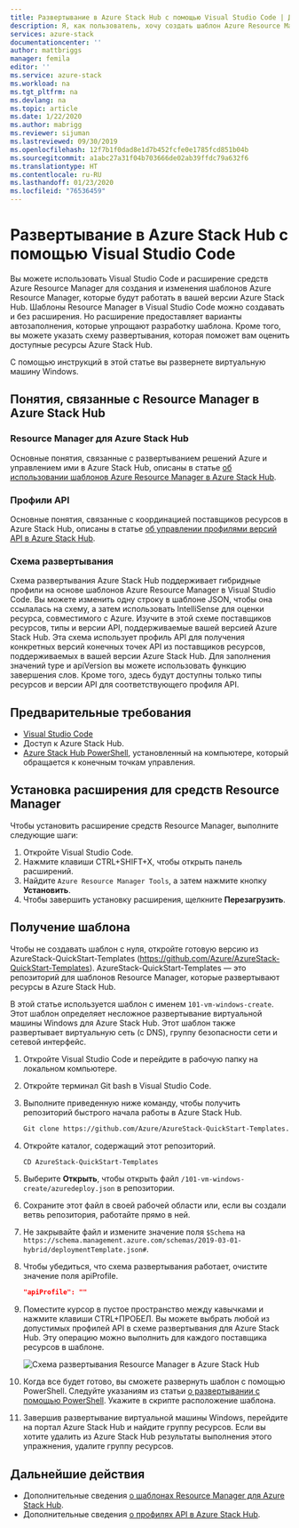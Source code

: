 ```yaml
---
title: Развертывание в Azure Stack Hub с помощью Visual Studio Code | Документация Майкрософт
description: Я, как пользователь, хочу создать шаблон Azure Resource Manager в Visual Studio Code и применить схему развертывания для подготовки шаблона, совместимого с моей версией Azure Stack Hub.
services: azure-stack
documentationcenter: ''
author: mattbriggs
manager: femila
editor: ''
ms.service: azure-stack
ms.workload: na
ms.tgt_pltfrm: na
ms.devlang: na
ms.topic: article
ms.date: 1/22/2020
ms.author: mabrigg
ms.reviewer: sijuman
ms.lastreviewed: 09/30/2019
ms.openlocfilehash: 12f7b1f0dad8e1d7b452fcfe0e1785fcd851b04b
ms.sourcegitcommit: a1abc27a31f04b703666de02ab39ffdc79a632f6
ms.translationtype: HT
ms.contentlocale: ru-RU
ms.lasthandoff: 01/23/2020
ms.locfileid: "76536459"
---
```

# <a name="deploy-with-visual-studio-code-to-azure-stack-hub"></a>Развертывание в Azure Stack Hub с помощью Visual Studio Code

Вы можете использовать Visual Studio Code и расширение средств Azure Resource Manager для создания и изменения шаблонов Azure Resource Manager, которые будут работать в вашей версии Azure Stack Hub. Шаблоны Resource Manager в Visual Studio Code можно создавать и без расширения. Но расширение предоставляет варианты автозаполнения, которые упрощают разработку шаблона. Кроме того, вы можете указать схему развертывания, которая поможет вам оценить доступные ресурсы Azure Stack Hub.

С помощью инструкций в этой статье вы развернете виртуальную машину Windows.

## <a name="concepts-for-azure-stack-hub-resource-manager"></a>Понятия, связанные с Resource Manager в Azure Stack Hub

### <a name="azure-stack-hub-resource-manager"></a>Resource Manager для Azure Stack Hub

Основные понятия, связанные с развертыванием решений Azure и управлением ими в Azure Stack Hub, описаны в статье [об использовании шаблонов Azure Resource Manager в Azure Stack Hub](azure-stack-arm-templates.md).

### <a name="api-profiles"></a>Профили API
Основные понятия, связанные с координацией поставщиков ресурсов в Azure Stack Hub, описаны в статье [об управлении профилями версий API в Azure Stack Hub](azure-stack-version-profiles.md).

### <a name="the-deployment-schema"></a>Схема развертывания

Схема развертывания Azure Stack Hub поддерживает гибридные профили на основе шаблонов Azure Resource Manager в Visual Studio Code. Вы можете изменить одну строку в шаблоне JSON, чтобы она ссылалась на схему, а затем использовать IntelliSense для оценки ресурса, совместимого с Azure. Изучите в этой схеме поставщиков ресурсов, типы и версии API, поддерживаемые вашей версией Azure Stack Hub. Эта схема использует профиль API для получения конкретных версий конечных точек API из поставщиков ресурсов, поддерживаемых в вашей версии Azure Stack Hub. Для заполнения значений type и apiVersion вы можете использовать функцию завершения слов. Кроме того, здесь будут доступны только типы ресурсов и версии API для соответствующего профиля API.

## <a name="prerequisites"></a>Предварительные требования

- [Visual Studio Code](https://code.visualstudio.com/)
- Доступ к Azure Stack Hub.
- [Azure Stack Hub PowerShell](https://docs.microsoft.com/azure-stack/operator/azure-stack-powershell-install?toc=https%3A%2F%2Fdocs.microsoft.com%2Fen-us%2Fazure-stack%2Fuser%2FTOC.json&bc=https%3A%2F%2Fdocs.microsoft.com%2Fen-us%2Fazure-stack%2Fbreadcrumb%2Ftoc.json), установленный на компьютере, который обращается к конечным точкам управления.

## <a name="install-resource-manager-tools-extension"></a>Установка расширения для средств Resource Manager

Чтобы установить расширение средств Resource Manager, выполните следующие шаги:

1. Откройте Visual Studio Code.
2. Нажмите клавиши CTRL+SHIFT+X, чтобы открыть панель расширений.
3. Найдите `Azure Resource Manager Tools`, а затем нажмите кнопку **Установить**.
4. Чтобы завершить установку расширения, щелкните **Перезагрузить**.

## <a name="get-a-template"></a>Получение шаблона

Чтобы не создавать шаблон с нуля, откройте готовую версию из AzureStack-QuickStart-Templates (https://github.com/Azure/AzureStack-QuickStart-Templates). AzureStack-QuickStart-Templates — это репозиторий для шаблонов Resource Manager, которые развертывают ресурсы в Azure Stack Hub. 

В этой статье используется шаблон с именем `101-vm-windows-create`. Этот шаблон определяет несложное развертывание виртуальной машины Windows для Azure Stack Hub.  Этот шаблон также развертывает виртуальную сеть (с DNS), группу безопасности сети и сетевой интерфейс.

1. Откройте Visual Studio Code и перейдите в рабочую папку на локальном компьютере.
2. Откройте терминал Git bash в Visual Studio Code.
3. Выполните приведенную ниже команду, чтобы получить репозиторий быстрого начала работы в Azure Stack Hub.
    ```bash  
    Git clone https://github.com/Azure/AzureStack-QuickStart-Templates.git
    ```
4. Откройте каталог, содержащий этот репозиторий.
    ```bash  
    CD AzureStack-QuickStart-Templates
    ```
5. Выберите **Открыть**, чтобы открыть файл `/101-vm-windows-create/azuredeploy.json` в репозитории.
6. Сохраните этот файл в своей рабочей области или, если вы создали ветвь репозитория, работайте прямо в ней.
7. Не закрывайте файл и измените значение поля `$Schema` на `https://schema.management.azure.com/schemas/2019-03-01-hybrid/deploymentTemplate.json#`.
8. Чтобы убедиться, что схема развертывания работает, очистите значение поля apiProfile.
    ```JSON  
    "apiProfile": ""
    ```
9. Поместите курсор в пустое пространство между кавычками и нажмите клавиши CTRL+ПРОБЕЛ. Вы можете выбрать любой из допустимых профилей API в схеме развертывания для Azure Stack Hub. Эту операцию можно выполнить для каждого поставщика ресурсов в шаблоне.

    ![Схема развертывания Resource Manager в Azure Stack Hub](./media/azure-stack-resource-manager-deploy-template-vscode/azure-stack-resource-manager-vscode-schema.png)

10. Когда все будет готово, вы сможете развернуть шаблон с помощью PowerShell. Следуйте указаниям из статьи [о развертывании с помощью PowerShell](azure-stack-deploy-template-powershell.md). Укажите в скрипте расположение шаблона.
11. Завершив развертывание виртуальной машины Windows, перейдите на портал Azure Stack Hub и найдите группу ресурсов. Если вы хотите удалить из Azure Stack Hub результаты выполнения этого упражнения, удалите группу ресурсов.

## <a name="next-steps"></a>Дальнейшие действия

- Дополнительные сведения [о шаблонах Resource Manager для Azure Stack Hub](azure-stack-arm-templates.md).  
- Дополнительные сведения [о профилях API в Azure Stack Hub](azure-stack-version-profiles.md).